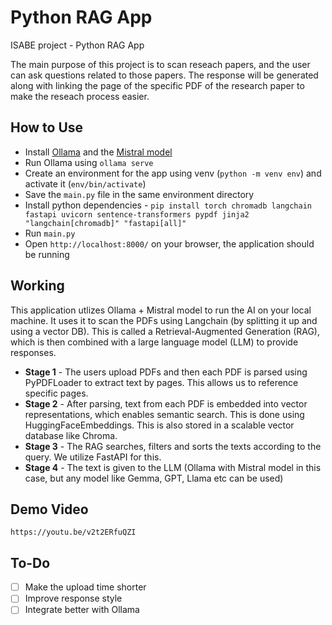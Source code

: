 # Python RAG App

ISABE project - Python RAG App 

The main purpose of this project is to scan reseach papers, and the user can ask questions related to those papers. The response will be generated along with linking the page of the specific PDF of the research paper to make the reseach process easier.

## How to Use
- Install [Ollama](https://ollama.com/) and the [Mistral model](https://ollama.com/library/mistral)
- Run Ollama using `ollama serve`
- Create an environment for the app using venv (`python -m venv env`) and activate it (`env/bin/activate`)
- Save the `main.py` file in the same environment directory
- Install python dependencies - `pip install torch chromadb langchain fastapi uvicorn sentence-transformers pypdf jinja2 "langchain[chromadb]" "fastapi[all]"`
- Run `main.py`
- Open `http://localhost:8000/` on your browser, the application should be running

## Working
This application utlizes Ollama + Mistral model to run the AI on your local machine. It uses it to scan the PDFs using Langchain (by splitting it up and using a vector DB). This is called a Retrieval-Augmented Generation (RAG), which is then combined with a large language model (LLM) to provide responses.

- **Stage 1** - The users upload PDFs and then each PDF is parsed using PyPDFLoader to extract text by pages. This allows us to reference specific pages.
- **Stage 2** - After parsing, text from each PDF is embedded into vector representations, which enables semantic search. This is done using HuggingFaceEmbeddings. This is also stored in a scalable vector database like Chroma.
- **Stage 3** - The RAG searches, filters and sorts the texts according to the query. We utilize FastAPI for this.
- **Stage 4** - The text is given to the LLM (Ollama with Mistral model in this case, but any model like Gemma, GPT, Llama etc can be used)

## Demo Video
```https://youtu.be/v2t2ERfuQZI```

## To-Do
- [ ] Make the upload time shorter
- [ ] Improve response style
- [ ] Integrate better with Ollama
